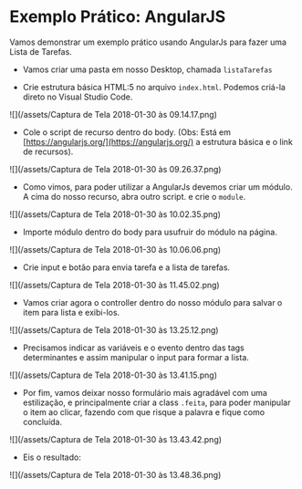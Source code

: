 # Exemplo Prático: AngularJS

Vamos demonstrar um exemplo prático usando AngularJs para fazer uma Lista de Tarefas.

* Vamos criar uma pasta em nosso Desktop, chamada `listaTarefas`

* Crie estrutura básica HTML:5 no arquivo `index.html`. Podemos criá-la direto no Visual Studio Code.

![](/assets/Captura de Tela 2018-01-30 às 09.14.17.png)

* Cole o script de recurso dentro do body. \(Obs: Está em [https://angularjs.org/](https://angularjs.org/) a estrutura básica e o link de recursos\).

![](/assets/Captura de Tela 2018-01-30 às 09.26.37.png)

* Como vimos, para poder utilizar a AngularJs devemos criar um módulo. A cima do nosso recurso, abra outro script. e crie o `module`.

![](/assets/Captura de Tela 2018-01-30 às 10.02.35.png)

* Importe módulo dentro do body para usufruir do módulo na página.

![](/assets/Captura de Tela 2018-01-30 às 10.06.06.png)

* Crie input e botão para envia tarefa e a lista de tarefas.

![](/assets/Captura de Tela 2018-01-30 às 11.45.02.png)

* Vamos criar agora o controller dentro do nosso módulo para salvar o item para lista e exibi-los.

![](/assets/Captura de Tela 2018-01-30 às 13.25.12.png)

* Precisamos indicar as variáveis e o evento dentro das tags determinantes e assim manipular o input para formar a lista.

![](/assets/Captura de Tela 2018-01-30 às 13.41.15.png)

* Por fim, vamos deixar nosso formulário mais agradável com uma estilização, e principalmente criar a class `.feita`, para poder manipular o item ao clicar, fazendo com que risque a palavra e fique como concluída.

![](/assets/Captura de Tela 2018-01-30 às 13.43.42.png)

* Eis o resultado: 

![](/assets/Captura de Tela 2018-01-30 às 13.48.36.png)

